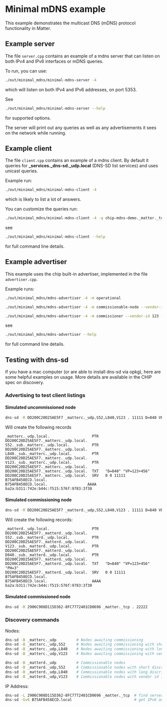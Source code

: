 # Minimal mDNS example

This example demonstrates the multicast DNS (mDNS) protocol functionality in
Matter.

## Example server

The file `server.cpp` contains an example of a mdns server that can listen on
both IPv4 and IPv6 interfaces or mDNS queries.

To run, you can use:

```sh
./out/minimal_mdns/minimal-mdns-server -4
```

which will listen on both IPv4 and IPv6 addresses, on port 5353.

See

```sh
./out/minimal_mdns/minimal-mdns-server --help
```

for supported options.

The server will print out any queries as well as any advertisements it sees on
the network while running.

## Example client

The file `client.cpp` contains an example of a mdns client. By default it
queries for **\_services.\_dns-sd.\_udp.local** (DNS-SD list services) and uses
unicast queries.

Example run:

```sh
./out/minimal_mdns/minimal-mdns-client -4
```

which is likely to list a lot of answers.

You can customize the queries run:

```sh
./out/minimal_mdns/minimal-mdns-client -4 -q chip-mdns-demo._matter._tcp.local
```

see

```sh
./out/minimal_mdns/minimal-mdns-client --help
```

for full command line details.

## Example advertiser

This example uses the chip built-in advertiser, implemented in the file
`advertiser.cpp`.

Example runs:

```sh
./out/minimal_mdns/mdns-advertiser -4 -m operational
```

```sh
./out/minimal_mdns/mdns-advertiser -4 -m commissionable-node --vendor-id 123 --product-id 456
```

```sh
./out/minimal_mdns/mdns-advertiser -4 -m commissioner --vendor-id 123 --product-id 456 --device-type 35
```

see

```sh
./out/minimal_mdns/mdns-advertiser --help
```

for full command line details.

## Testing with dns-sd

If you have a mac computer (or are able to install dns-sd via opkg), here are
some helpful examples on usage. More details are available in the CHIP spec on
discovery.

### Advertising to test client listings

#### Simulated uncommissioned node

```sh
dns-sd -R DD200C20D25AE5F7 _matterc._udp,S52,L840,V123 . 11111 D=840 VP=123+456
```

Will create the following records

```
_matterc._udp.local.                   PTR   DD200C20D25AE5F7._matterc._udp.local.
S52._sub._matterc._udp.local.          PTR   DD200C20D25AE5F7._matterc._udp.local.
L840._sub._matterc._udp.local.         PTR   DD200C20D25AE5F7._matterc._udp.local.
V123._sub._matterc._udp.local.         PTR   DD200C20D25AE5F7._matterc._udp.local.
DD200C20D25AE5F7._matterc._udp.local.  TXT   "D=840" "VP=123+456"
DD200C20D25AE5F7._matterc._udp.local.  SRV   0 0 11111 B75AFB458ECD.local.
B75AFB458ECD.local.                  AAAA  ba2a:b311:742e:b44c:f515:576f:9783:3f30
```

#### Simulated commissioning node

```sh
dns-sd -R DD200C20D25AE5F7 _matterd._udp,S52,L840,V123 . 11111 D=840 VP=123+456 PH=3
```

Will create the following records:

```
_matterd._udp.local.                   PTR   DD200C20D25AE5F7._matterd._udp.local.
S52._sub._matterd._udp.local.          PTR   DD200C20D25AE5F7._matterd._udp.local.
V123._sub._matterd._udp.local.         PTR   DD200C20D25AE5F7._matterd._udp.local.
D840._sub._matterd._udp.local.         PTR   DD200C20D25AE5F7._matterd._udp.local.
DD200C20D25AE5F7._matterd._udp.local.  TXT   "D=840" "VP=123+456" "PH=3"
DD200C20D25AE5F7._matterd._udp.local.  SRV   0 0 11111 B75AFB458ECD.local.
B75AFB458ECD.local.                    AAAA  ba2a:b311:742e:b44c:f515:576f:9783:3f30
```

#### Simulated commissioned node

```sh
dns-sd -R 2906C908D115D362-8FC7772401CD0696 _matter._tcp . 22222
```

### Discovery commands

Nodes:

```sh
dns-sd -B _matterc._udp         # Nodes awaiting commissioning
dns-sd -B _matterc._udp,S52     # Nodes awaiting commissioning with short discriminator 52
dns-sd -B _matterc._udp,L840    # Nodes awaiting commissioning with long discriminator 840
dns-sd -B _matterc._udp,V123    # Nodes awaiting commissioning with vendor id 123

dns-sd -B _matterd._udp         # Commissionable nodes
dns-sd -B _matterd._udp,S52     # Commissionable nodes with short discriminator 52
dns-sd -B _matterd._udp,L840    # Commissionable nodes with long discriminator 840
dns-sd -B _matterd._udp,V123    # Commissionable nodes with vendor id 123
```

IP Address:

```sh
dns-sd -L 2906C908D115D362-8FC7772401CD0696 _matter._tcp  # find server address
dns-sd -Gv6 B75AFB458ECD.local                            # get IPv6 address
```
